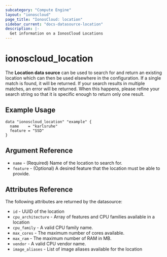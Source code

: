 ```yaml
---
subcategory: "Compute Engine"
layout: "ionoscloud"
page_title: "IonosCloud: location"
sidebar_current: "docs-datasource-location"
description: |-
  Get information on a IonosCloud Locations
---
```


# ionoscloud_location

The **Location data source** can be used to search for and return an existing location which can then be used elsewhere in the configuration.
If a single match is found, it will be returned. If your search results in multiple matches, an error will be returned.
When this happens, please refine your search string so that it is specific enough to return only one result.

## Example Usage

```hcl
data "ionoscloud_location" "example" {
  name    = "karlsruhe"
  feature = "SSD"
}
```

## Argument Reference

 * `name` - (Required) Name of the location to search for.
 * `feature` - (Optional) A desired feature that the location must be able to provide.

## Attributes Reference

The following attributes are returned by the datasource:

 * `id` - UUID of the location
 * `cpu_architecture` - Array of features and CPU families available in a location
  * `cpu_family` - A valid CPU family name.
  * `max_cores` - The maximum number of cores available.
  * `max_ram` - The maximum number of RAM in MB.
  * `vendor` - A valid CPU vendor name.
* `image_aliases` - List of image aliases available for the location